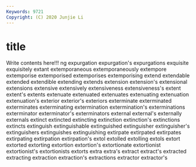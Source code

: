 ```yaml
---
Keywords: 9721
Copyright: (C) 2020 Junjie Li
---
```


# title

Write contents here!!!
ng 
expurgation 
expurgation's 
expurgations 
exquisite 
exquisitely 
extant 
extemporaneous 
extemporaneously
extempore 
extemporise 
extemporised 
extemporises 
extemporising 
extend 
extendable 
extended 
extendible 
extending
extends 
extension 
extension's 
extensional 
extensions 
extensive 
extensively 
extensiveness 
extensiveness's 
extent
extent's 
extents 
extenuate 
extenuated 
extenuates 
extenuating 
extenuation 
extenuation's 
exterior 
exterior's
exteriors 
exterminate 
exterminated 
exterminates 
exterminating 
extermination 
extermination's 
exterminations 
exterminator 
exterminator's
exterminators 
external 
external's 
externally 
externals 
extinct 
extincted 
extincting 
extinction 
extinction's
extinctions 
extincts 
extinguish 
extinguishable 
extinguished 
extinguisher 
extinguisher's 
extinguishers 
extinguishes 
extinguishing
extirpate 
extirpated 
extirpates 
extirpating 
extirpation 
extirpation's 
extol 
extolled 
extolling 
extols
extort 
extorted 
extorting 
extortion 
extortion's 
extortionate 
extortionist 
extortionist's 
extortionists 
extorts
extra 
extra's 
extract 
extract's 
extracted 
extracting 
extraction 
extraction's 
extractions 
extractor
extractor's 
